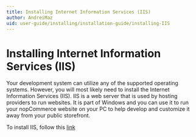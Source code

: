 ```yaml
---
title: Installing Internet Information Services (IIS)
author: AndreiMaz
uid: user-guide/installing/installation-guide/installing-IIS
---
```


# Installing Internet Information Services (IIS)

Your development system can utilize any of the supported operating systems. However, you will most likely need to install the Internet Information Services (IIS). IIS is a web server that is used by hosting providers to run websites. It is part of Windows and you can use it to run your nopCommerce website on your PC to help develop and customize it away from your public storefront.

To install IIS, follow this [link](https://www.microsoft.com/download/details.aspx?id=48264)
